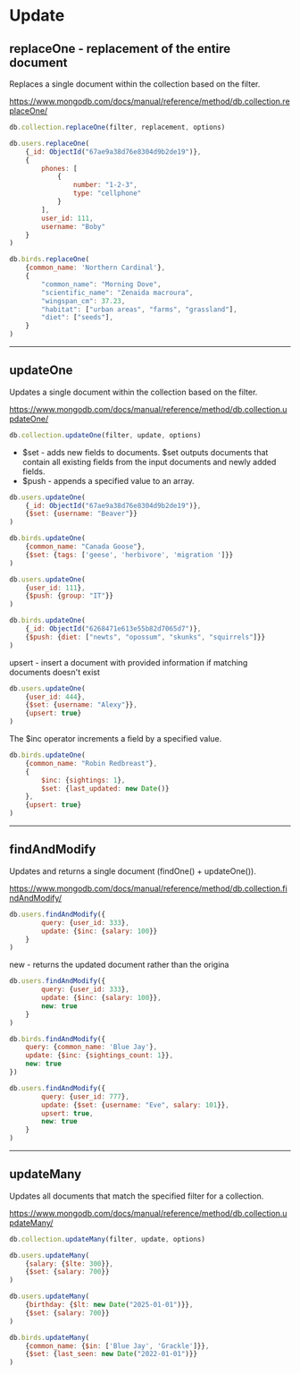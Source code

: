 # Update

## replaceOne - replacement of the entire document

Replaces a single document within the collection based on the filter.

https://www.mongodb.com/docs/manual/reference/method/db.collection.replaceOne/

```javascript
db.collection.replaceOne(filter, replacement, options)
```

```javascript
db.users.replaceOne(
    {_id: ObjectId("67ae9a38d76e8304d9b2de19")},
    {
        phones: [
            {
                number: "1-2-3",
                type: "cellphone"
            }
        ],
        user_id: 111,
        username: "Boby"
    }
)
```

```javascript
db.birds.replaceOne(
    {common_name: 'Northern Cardinal'},
    {
        "common_name": "Morning Dove",
        "scientific_name": "Zenaida macroura",
        "wingspan_cm": 37.23,
        "habitat": ["urban areas", "farms", "grassland"],
        "diet": ["seeds"],
    }
)
```

-----------------------------------------------------------------------

## updateOne

Updates a single document within the collection based on the filter.

https://www.mongodb.com/docs/manual/reference/method/db.collection.updateOne/

```javascript
db.collection.updateOne(filter, update, options)
```

* $set - adds new fields to documents. $set outputs documents that contain all existing fields from the input documents
  and newly added fields.
* $push - appends a specified value to an array.

```javascript
db.users.updateOne(
    {_id: ObjectId("67ae9a38d76e8304d9b2de19")},
    {$set: {username: "Beaver"}}
)
```

```javascript
db.birds.updateOne(
    {common_name: "Canada Goose"},
    {$set: {tags: ['geese', 'herbivore', 'migration ']}}
)
```

```javascript
db.users.updateOne(
    {user_id: 111},
    {$push: {group: "IT"}}
)
```

```javascript
db.birds.updateOne(
    {_id: ObjectId("6268471e613e55b82d7065d7")},
    {$push: {diet: ["newts", "opossum", "skunks", "squirrels"]}}
)
```

upsert - insert a document with provided information if matching documents doesn't exist

```javascript
db.users.updateOne(
    {user_id: 444},
    {$set: {username: "Alexy"}},
    {upsert: true}
)
```

The $inc operator increments a field by a specified value.

```javascript
db.birds.updateOne(
    {common_name: "Robin Redbreast"},
    {
        $inc: {sightings: 1},
        $set: {last_updated: new Date()}
    },
    {upsert: true}
)
```

-----------------------------------------------------------------------

## findAndModify

Updates and returns a single document (findOne() + updateOne()).

https://www.mongodb.com/docs/manual/reference/method/db.collection.findAndModify/

```javascript
db.users.findAndModify({
        query: {user_id: 333},
        update: {$inc: {salary: 100}}
    }
)
```

new - returns the updated document rather than the origina

```javascript
db.users.findAndModify({
        query: {user_id: 333},
        update: {$inc: {salary: 100}},
        new: true
    }
)
```

```javascript
db.birds.findAndModify({
    query: {common_name: 'Blue Jay'},
    update: {$inc: {sightings_count: 1}},
    new: true
})
```

```javascript
db.users.findAndModify({
        query: {user_id: 777},
        update: {$set: {username: "Eve", salary: 101}},
        upsert: true,
        new: true
    }
)
```

-----------------------------------------------------------------------

## updateMany

Updates all documents that match the specified filter for a collection.

https://www.mongodb.com/docs/manual/reference/method/db.collection.updateMany/

```javascript
db.collection.updateMany(filter, update, options)
```

```javascript
db.users.updateMany(
    {salary: {$lte: 300}},
    {$set: {salary: 700}}
)
```

```javascript
db.users.updateMany(
    {birthday: {$lt: new Date("2025-01-01")}},
    {$set: {salary: 700}}
)
```

```javascript
db.birds.updateMany(
    {common_name: {$in: ['Blue Jay', 'Grackle']}},
    {$set: {last_seen: new Date("2022-01-01")}}
)
```

